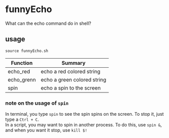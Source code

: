 # funnyEcho
What can the echo command do in shell?

## usage
    source funnyEcho.sh

| Function            | Summary                             |
| ------------------- | ----------------------------------- |
| echo_red            | echo a red colored string           |
| echo_grenn          | echo a green colored string         |
| spin                | echo a spin to the screen           |

### note on the usage of `spin`
In terminal, you type `spin` to see the spin spins on the screen. To stop it, just type a `Ctrl + C`.<br />
In a script, you may want to spin in another process. To do this, use `spin &`, and when you want it stop, use `kill $!`
